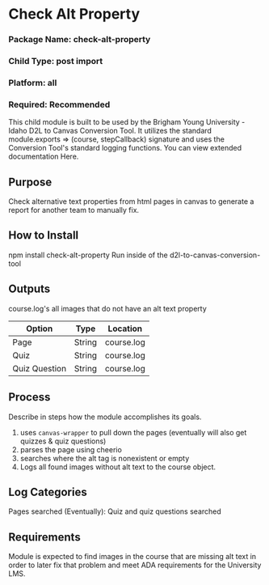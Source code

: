 # Check Alt Property
### Package Name: check-alt-property
### Child Type: post import
### Platform: all
### Required: Recommended
This child module is built to be used by the Brigham Young University - Idaho D2L to Canvas Conversion Tool. It utilizes the standard module.exports => (course, stepCallback) signature and uses the Conversion Tool's standard logging functions. You can view extended documentation Here.

## Purpose
Check alternative text properties from html pages in canvas to generate a report for another team to manually fix.

## How to Install
npm install check-alt-property
Run inside of the d2l-to-canvas-conversion-tool

## Outputs
course.log's all images that do not have an alt text property

| Option | Type | Location |
|--------|--------|-------------|
|Page| String | course.log|
|Quiz| String | course.log|
|Quiz Question| String | course.log|

## Process
Describe in steps how the module accomplishes its goals.

1. uses `canvas-wrapper` to pull down the pages (eventually will also get quizzes & quiz questions)
2. parses the page using cheerio
3. searches where the alt tag is nonexistent or empty
4. Logs all found images without alt text to the course object.

## Log Categories
Pages searched
(Eventually): Quiz and quiz questions searched

## Requirements
Module is expected to find images in the course that are missing alt text in order to later fix that problem and meet ADA requirements for the University LMS.